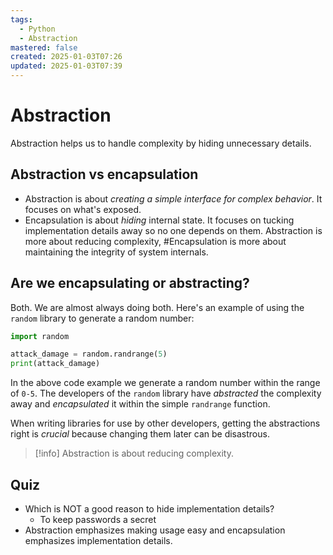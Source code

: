 ```yaml
---
tags:
  - Python
  - Abstraction
mastered: false
created: 2025-01-03T07:26
updated: 2025-01-03T07:39
---
```

# Abstraction
Abstraction helps us to handle complexity by hiding unnecessary details.
## Abstraction vs encapsulation
- Abstraction is about *creating a simple interface for complex behavior*. It focuses on what's exposed.
- Encapsulation is about *hiding* internal state. It focuses on tucking implementation details away so no one depends on them.
Abstraction is more about reducing complexity, #Encapsulation is more about maintaining the integrity of system internals.
## Are we encapsulating or abstracting?
Both. We are almost always doing both. Here's an example of using the `random` library to generate a random number:
```python
import random

attack_damage = random.randrange(5)
print(attack_damage)
```
In the above code example we generate a random number within the range of `0-5`. The developers of the `random` library have *abstracted* the complexity away and *encapsulated* it within the simple `randrange` function.

When writing libraries for use by other developers, getting the abstractions right is *crucial* because changing them later can be disastrous. 

>[!info]
>Abstraction is about reducing complexity.

## Quiz
- Which is NOT a good reason to hide implementation details?
	- To keep passwords a secret
- Abstraction emphasizes making usage easy and encapsulation emphasizes implementation details.
